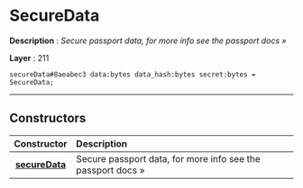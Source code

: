 # SecureData

**Description** : *Secure passport data, for more info see the passport docs »*

**Layer** : 211

```tl
secureData#8aeabec3 data:bytes data_hash:bytes secret:bytes = SecureData;
```

---

## Constructors

| Constructor | Description |
| :---: | :--- |
| [**secureData**](constructor/secureData) | Secure passport data, for more info see the passport docs » |